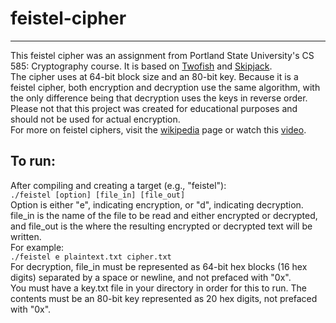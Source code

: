# feistel-cipher
---
This feistel cipher was an assignment from Portland State University's CS 585: Cryptography course. It is based on [Twofish](https://en.wikipedia.org/wiki/Twofish) and [Skipjack](https://en.wikipedia.org/wiki/Skipjack_(cipher)). <br>
The cipher uses at 64-bit block size and an 80-bit key. Because it is a feistel cipher, both encryption and decryption use the same algorithm, with the only difference being that decryption uses the keys in reverse order. <br>
Please not that this project was created for educational purposes and should not be used for actual encryption. <br>
For more on feistel ciphers, visit the [wikipedia](https://en.wikipedia.org/wiki/Feistel_cipher) page or watch this [video](https://www.youtube.com/watch?v=FGhj3CGxl8I).<br>

## To run:
After compiling and creating a target (e.g., "feistel"):<br>
``./feistel [option] [file_in] [file_out]``<br>
Option is either "e", indicating encryption, or "d", indicating decryption. <br>
file_in is the name of the file to be read and either encrypted or decrypted, and file_out is the where the resulting encrypted or decrypted text will be written. <br>
For example: <br>
``./feistel e plaintext.txt cipher.txt``<br>
For decryption, file_in must be represented as 64-bit hex blocks (16 hex digits) separated by a space or newline, and not prefaced with "0x". <br>
You must have a key.txt file in your directory in order for this to run. The contents must be an 80-bit key represented as 20 hex digits, not prefaced with "0x".
